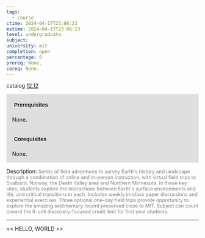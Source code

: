 ```yaml
---
tags:
  - course
ctime: 2024-04-17T23:06:23
mstime: 2024-04-17T23:06:23
level: undergraduate
subject: 
university: mit
completion: open
percentage: 0
prereq: None.
coreq: None.
---
```


catalog [12.12](http://student.mit.edu/catalog/m12a.html#12.12)

<span style="display: block; padding: 15px; background-color: rgb(100, 100, 100, 0.2);"><font id="m_prereq740_0" style="display: block; font-family: Arial, sans-serif; font-weight: bold; padding: 5px">Prerequisites</font><br><span id="prereq740_0">None.</span></span>
<span style="display: block; padding: 15px; background-color: rgb(100, 100, 100, 0.2);"><font id="m_coreq740_0" style="display: block; font-family: Arial, sans-serif; font-weight: bold; padding: 5px">Corequisites</font><br><span id="coreq740_0">None.</span></span>

<font style="">Description:</font>
<font style="color: grey; font-size: 0.8rem;">Series of field adventures to survey Earth's history and landscape through a combination of online and in-person instruction, with virtual field trips to Svalbard, Norway, the Death Valley area and Northern Minnesota. In these key sites, students explore the interactions between Earth's surface environments and life, and critical transitions in each. Includes weekly in-class paper discussions and experiential exercises. Three optional one-day field trips provide opportunity to explore the amazing sedimentary record preserved close to MIT. Subject can count toward the 6-unit discovery-focused credit limit for first year students.</font>



---

<< HELLO, WORLD >>
